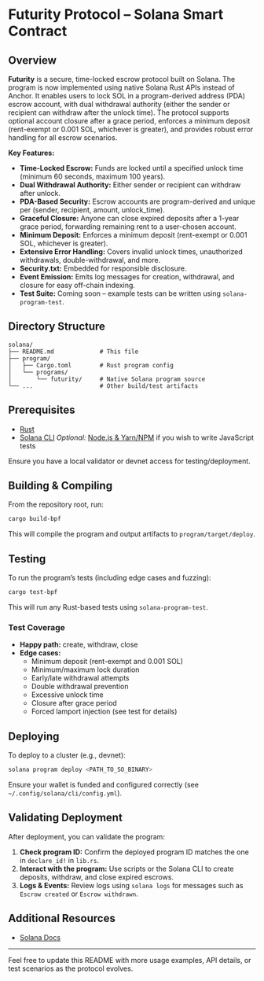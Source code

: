 # Futurity Protocol – Solana Smart Contract

## Overview

**Futurity** is a secure, time-locked escrow protocol built on Solana. The program is now implemented using native Solana Rust APIs instead of Anchor. It enables users to lock SOL in a program-derived address (PDA) escrow account, with dual withdrawal authority (either the sender or recipient can withdraw after the unlock time). The protocol supports optional account closure after a grace period, enforces a minimum deposit (rent-exempt or 0.001 SOL, whichever is greater), and provides robust error handling for all escrow scenarios.

**Key Features:**
- **Time-Locked Escrow:** Funds are locked until a specified unlock time (minimum 60 seconds, maximum 100 years).
- **Dual Withdrawal Authority:** Either sender or recipient can withdraw after unlock.
- **PDA-Based Security:** Escrow accounts are program-derived and unique per (sender, recipient, amount, unlock_time).
- **Graceful Closure:** Anyone can close expired deposits after a 1-year grace period, forwarding remaining rent to a user-chosen account.
- **Minimum Deposit:** Enforces a minimum deposit (rent-exempt or 0.001 SOL, whichever is greater).
- **Extensive Error Handling:** Covers invalid unlock times, unauthorized withdrawals, double-withdrawal, and more.
- **Security.txt:** Embedded for responsible disclosure.
- **Event Emission:** Emits log messages for creation, withdrawal, and closure for easy off-chain indexing.
- **Test Suite:** Coming soon – example tests can be written using `solana-program-test`.

## Directory Structure

```
solana/
├── README.md             # This file
├── program/
│   ├── Cargo.toml        # Rust program config
│   └── programs/
│       └── futurity/     # Native Solana program source
└── ...                   # Other build/test artifacts
```

## Prerequisites

- [Rust](https://www.rust-lang.org/tools/install)
- [Solana CLI](https://docs.solana.com/cli/install-solana-cli-tools)
*Optional:* [Node.js & Yarn/NPM](https://nodejs.org/) if you wish to write JavaScript tests

Ensure you have a local validator or devnet access for testing/deployment.

## Building & Compiling

From the repository root, run:

```bash
cargo build-bpf
```

This will compile the program and output artifacts to `program/target/deploy`.

## Testing

To run the program’s tests (including edge cases and fuzzing):

```bash
cargo test-bpf
```

This will run any Rust-based tests using `solana-program-test`.

### Test Coverage
- **Happy path:** create, withdraw, close
- **Edge cases:**
  - Minimum deposit (rent-exempt and 0.001 SOL)
  - Minimum/maximum lock duration
  - Early/late withdrawal attempts
  - Double withdrawal prevention
  - Excessive unlock time
  - Closure after grace period
  - Forced lamport injection (see test for details)

## Deploying

To deploy to a cluster (e.g., devnet):

```bash
solana program deploy <PATH_TO_SO_BINARY>
```

Ensure your wallet is funded and configured correctly (see `~/.config/solana/cli/config.yml`).

## Validating Deployment

After deployment, you can validate the program:

1. **Check program ID:** Confirm the deployed program ID matches the one in `declare_id!` in `lib.rs`.
2. **Interact with the program:** Use scripts or the Solana CLI to create deposits, withdraw, and close expired escrows.
3. **Logs & Events:** Review logs using `solana logs` for messages such as `Escrow created` or `Escrow withdrawn`.

## Additional Resources

- [Solana Docs](https://docs.solana.com/)

---

Feel free to update this README with more usage examples, API details, or test scenarios as the protocol evolves.
